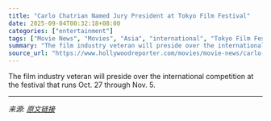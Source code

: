 ```yaml
---
title: "Carlo Chatrian Named Jury President at Tokyo Film Festival"
date: 2025-09-04T00:32:18+08:00
categories: ["entertainment"]
tags: ["Movie News", "Movies", "Asia", "international", "Tokyo Film Festival 2025", "Tokyo International Film Festival"]
summary: "The film industry veteran will preside over the international competition at the festival that runs Oct. 27 through Nov. 5."
source_url: "https://www.hollywoodreporter.com/movies/movie-news/carlo-chatrian-jury-president-2025-tokyo-film-festival-1236360897/"
---
```


The film industry veteran will preside over the international competition at the festival that runs Oct. 27 through Nov. 5.

---

*来源: [原文链接](https://www.hollywoodreporter.com/movies/movie-news/carlo-chatrian-jury-president-2025-tokyo-film-festival-1236360897/)*
